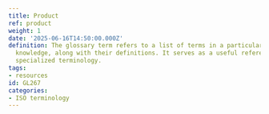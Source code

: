 ```yaml
---
title: Product
ref: product
weight: 1
date: '2025-06-16T14:50:00.000Z'
definition: The glossary term refers to a list of terms in a particular domain of
  knowledge, along with their definitions. It serves as a useful reference for understanding
  specialized terminology.
tags:
- resources
id: GL267
categories:
- ISO terminology
---
```


